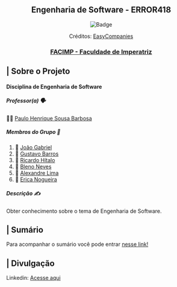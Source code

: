 
<div align="center">
  <h2>Engenharia de Software - ERROR418</h2>
  
  ![Badge](https://github.com/gabrielf7/Engenharia-Software-ERROR418/blob/main/assets/eng-softw-02-hd.jpg)
  
  <p>Créditos: <a href="https://easycompanies.com.au/blog/starting-a-business-whats-stopping-you/">
    EasyCompanies
  </a></p>
  
  ### [FACIMP - Faculdade de Imperatriz](https://github.com/NT-Facimp)
</div>

## | Sobre o Projeto

#### Disciplina de Engenharia de Software

##### _Professor(a)_ :speaking_head:
:man_technologist: [Paulo Henrique Sousa Barbosa](https://github.com/agenteph)

##### _Membros do Grupo_ :busts_in_silhouette:

  1. :shark: [João Gabriel](https://github.com/gabrielf7)
  2. :shark: [Gustavo Barros](https://github.com/gustavo3g)
  3. :shark: [Ricardo Hítalo](https://github.com/ricardohitalo)
  4. :shark: [Bleno Neves](https://github.com/ibleno)
  5. :shark: [Alexandre Lima](https://github.com/Alexandr3-Lima)
  6. :shark: [Erica Nogueira](https://github.com/ericasnogueira)

##### _Descrição_ :writing_hand:
Obter conhecimento sobre o tema de Engenharia de Software.

## | Sumário

Para acompanhar o sumário você pode entrar [nesse link!](https://github.com/gabrielf7/Engenharia-Software-ERROR418/wiki)

## | Divulgação
Linkedin: [Acesse aqui](https://www.linkedin.com/feed/update/urn:li:activity:6815775337553653760/)
